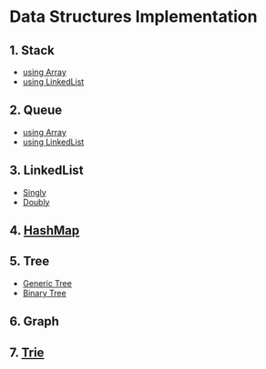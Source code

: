 # Data Structures Implementation

## 1. Stack
- [using Array](https://github.com/grv0908/InterviewPreparation/blob/master/DataStructuresImplementation/01a.java)
- [using LinkedList](https://github.com/grv0908/InterviewPreparation/blob/master/DataStructuresImplementation/01b.java)

## 2. Queue
- [using Array](https://github.com/grv0908/InterviewPreparation/blob/master/DataStructuresImplementation/02a.java)
- [using LinkedList](https://github.com/grv0908/InterviewPreparation/blob/master/DataStructuresImplementation/02b.java)

## 3. LinkedList
- [Singly]()
- [Doubly]()

## 4. [HashMap](https://github.com/grv0908/InterviewPreparation/blob/master/DataStructuresImplementation/10.java)

## 5. Tree
- [Generic Tree]()
- [Binary Tree](https://github.com/grv0908/InterviewPreparation/blob/master/DataStructuresImplementation/06.java)

## 6. Graph

## 7. [Trie](https://github.com/grv0908/InterviewPreparation/blob/master/DataStructuresImplementation/11.java)
